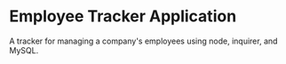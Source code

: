 # Employee Tracker Application
A tracker for managing a company's employees using node, inquirer, and MySQL.
